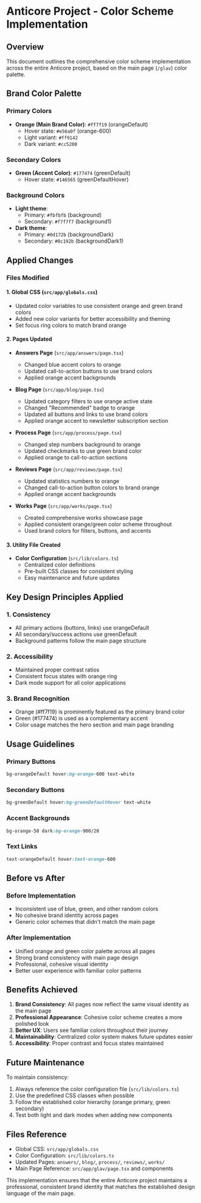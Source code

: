 # Anticore Project - Color Scheme Implementation

## Overview
This document outlines the comprehensive color scheme implementation across the entire Anticore project, based on the main page (`/glav`) color palette.

## Brand Color Palette

### Primary Colors
- **Orange (Main Brand Color)**: `#ff7f19` (orangeDefault)
  - Hover state: `#e56a0f` (orange-600)
  - Light variant: `#ff9142`
  - Dark variant: `#cc5200`

### Secondary Colors  
- **Green (Accent Color)**: `#177474` (greenDefault)
  - Hover state: `#146565` (greenDefaultHover)

### Background Colors
- **Light theme**: 
  - Primary: `#fbfbfb` (background)
  - Secondary: `#f7f7f7` (background1)
- **Dark theme**: 
  - Primary: `#0d172b` (backgroundDark)
  - Secondary: `#0c192b` (backgroundDark1)

## Applied Changes

### Files Modified

#### 1. Global CSS (`src/app/globals.css`)
- Updated color variables to use consistent orange and green brand colors
- Added new color variants for better accessibility and theming
- Set focus ring colors to match brand orange

#### 2. Pages Updated
- **Answers Page** (`src/app/answers/page.tsx`)
  - Changed blue accent colors to orange
  - Updated call-to-action buttons to use brand colors
  - Applied orange accent backgrounds

- **Blog Page** (`src/app/blog/page.tsx`)
  - Updated category filters to use orange active state
  - Changed "Recommended" badge to orange
  - Updated all buttons and links to use brand colors
  - Applied orange accent to newsletter subscription section

- **Process Page** (`src/app/process/page.tsx`)
  - Changed step numbers background to orange
  - Updated checkmarks to use green brand color
  - Applied orange to call-to-action sections

- **Reviews Page** (`src/app/reviews/page.tsx`)
  - Updated statistics numbers to orange
  - Changed call-to-action button colors to brand orange
  - Applied orange accent backgrounds

- **Works Page** (`src/app/works/page.tsx`)
  - Created comprehensive works showcase page
  - Applied consistent orange/green color scheme throughout
  - Used brand colors for filters, buttons, and accents

#### 3. Utility File Created
- **Color Configuration** (`src/lib/colors.ts`)
  - Centralized color definitions
  - Pre-built CSS classes for consistent styling
  - Easy maintenance and future updates

## Key Design Principles Applied

### 1. Consistency
- All primary actions (buttons, links) use orangeDefault
- All secondary/success actions use greenDefault
- Background patterns follow the main page structure

### 2. Accessibility
- Maintained proper contrast ratios
- Consistent focus states with orange ring
- Dark mode support for all color applications

### 3. Brand Recognition
- Orange (#ff7f19) is prominently featured as the primary brand color
- Green (#177474) is used as a complementary accent
- Color usage matches the hero section and main page branding

## Usage Guidelines

### Primary Buttons
```css
bg-orangeDefault hover:bg-orange-600 text-white
```

### Secondary Buttons  
```css
bg-greenDefault hover:bg-greenDefaultHover text-white
```

### Accent Backgrounds
```css
bg-orange-50 dark:bg-orange-900/20
```

### Text Links
```css
text-orangeDefault hover:text-orange-600
```

## Before vs After

### Before Implementation
- Inconsistent use of blue, green, and other random colors
- No cohesive brand identity across pages
- Generic color schemes that didn't match the main page

### After Implementation
- Unified orange and green color palette across all pages
- Strong brand consistency with main page design
- Professional, cohesive visual identity
- Better user experience with familiar color patterns

## Benefits Achieved

1. **Brand Consistency**: All pages now reflect the same visual identity as the main page
2. **Professional Appearance**: Cohesive color scheme creates a more polished look
3. **Better UX**: Users see familiar colors throughout their journey
4. **Maintainability**: Centralized color system makes future updates easier
5. **Accessibility**: Proper contrast and focus states maintained

## Future Maintenance

To maintain consistency:
1. Always reference the color configuration file (`src/lib/colors.ts`)
2. Use the predefined CSS classes when possible
3. Follow the established color hierarchy (orange primary, green secondary)
4. Test both light and dark modes when adding new components

## Files Reference

- Global CSS: `src/app/globals.css`
- Color Configuration: `src/lib/colors.ts`
- Updated Pages: `answers/`, `blog/`, `process/`, `reviews/`, `works/`
- Main Page Reference: `src/app/glav/page.tsx` and components

This implementation ensures that the entire Anticore project maintains a professional, consistent brand identity that matches the established design language of the main page.
